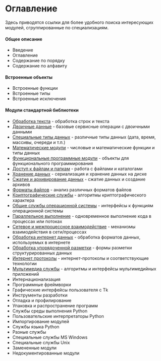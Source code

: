 # Оглавление

Здесь приводятся ссылки для более удобного поиска интересующих модулей, сгруппированные по специализациям.

#### Общее описание

* Введение
* Оглавление
* Содержание по порядку
* Содержание по алфавиту

#### Встроенные объекты

* Встроенные функции
* Встроенные типы
* Встроенные исключения

#### Модули стандартной библиотеки

* [Обработка текста](../moduli-standartnoi-biblioteki-1/obrabotka-teksta/) - обработка строк и текста
* [Двоичные данные](../moduli-standartnoi-biblioteki-1/dvoichnye-dannye/) - базовые сервисные операции с двоичными данными
* [Специальные типы данных](../moduli-standartnoi-biblioteki-1/specialnye-tipy-dannykh/) - различные типы данных \(дата, время, массивы, очереди и т.п.\)
* [Математические модули](../moduli-standartnoi-biblioteki-1/matematicheskie-moduli/) - числовые и математические функции и типы данных
* [Функциональные программные модули](../moduli-standartnoi-biblioteki-1/funkcionalnye-programmnye-moduli.md) - объекты для функционального программирования
* [Доступ к файлам и папкам](../moduli-standartnoi-biblioteki-1/dostup-k-failam-i-papkam/) - работа с файлами и каталогами
* [Хранение данных](../moduli-standartnoi-biblioteki-1/khranenie-dannykh/) - сериализация и хранение данных на диске
* [Сжатие и архивирование данных](../moduli-standartnoi-biblioteki-1/szhatie-i-arkhivirovanie-dannykh.md) - сжатие данных и создание архивов
* [Форматы файлов](../moduli-standartnoi-biblioteki-1/formaty-failov/) - анализ различных форматов файлов
* [Криптографические службы](../moduli-standartnoi-biblioteki-1/kriptograficheskie-sluzhby.md) - алгоритмы криптографического характера
* [Общие службы операционной системы](../moduli-standartnoi-biblioteki-1/obshie-sluzhby-operacionnoi-sistemy/) - интерфейсы к функциям операционной системы
* [Параллельное выполнение](../moduli-standartnoi-biblioteki-1/parallelnoe-vypolnenie/) - одновременное выполнение кода в процессах или потоках
* [Сетевое и межпроцессное взаимодействие](../moduli-standartnoi-biblioteki-1/setevoe-i-mezhprocessnoe-vzaimodeistvie/) - механизмы взаимодействия в сети/процессах
* [Обработка интернет данных](../moduli-standartnoi-biblioteki-1/obrabotka-internet-dannykh.md) - обработка форматов данных, используемых в интернете
* [Обработка упорядоченной разметки](../moduli-standartnoi-biblioteki-1/obrabotka-uporyadochennoi-razmetki.md) - формы разметки структурированных данных
* [Интернет протоколы](../moduli-standartnoi-biblioteki-1/internet-protokoly.md) - интернет-протоколы и соответствующие технологии
* [Мультимедиа службы](../moduli-standartnoi-biblioteki-1/multimedia-sluzhby.md) - алгоритмы и интерфейсы мультимедийных приложений
* Интернационализация
* Программные фреймворки
* Графические интерфейсы пользователя с Tk
* Инструменты разработки
* Отладка и профилирование
* Упаковка и распространение программ
* Службы среды выполнения Python
* Пользовательские интерпретаторы Python
* Импортирование модулей
* Службы языка Python
* Разные службы
* Специальные службы MS Windows
* Специальные службы Unix
* Замененные модули
* Недокументированные модули

